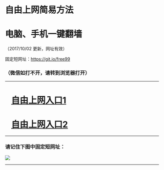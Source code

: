 ﻿# 自由上网简易方法

# 电脑、手机一键翻墙

（2017/10/02 更新，网址有效）

固定短网址：https://git.io/free99

### （微信如打不开，请转到浏览器打开）


***





# &nbsp;&nbsp; <a href="http://ft294267329.fwtz-zhenx1001.xyz/fwqtz01.html?t=100200112412 " target="_blank">自由上网入口1</a>
# &nbsp;&nbsp; <a href="http://ft1280219790.fw-tzzhen1002.xyz/fwqtz02.html?t=100200125519 " target="_blank">自由上网入口2</a>
***

### 请记住下图中固定短网址：

<img src="https://s3-us-west-2.amazonaws.com/fwq-1001/yjfq-20170905okok.png" /> 


***

